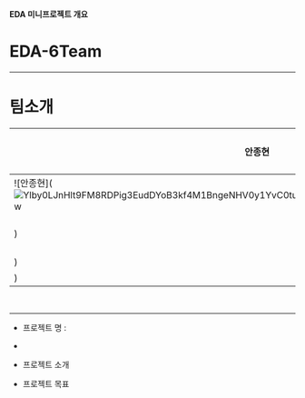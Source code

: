 **EDA 미니프로젝트 개요**
# EDA-6Team

---
# 팀소개

| 안종현 | 김상익 | 정민호 |
|--------|--------|-------|
| ![안종현](![Ylby0LJnHlt9FM8RDPig3EudDYoB3kf4M1BngeNHV0y1YvC0tuElcQ3c1COWHAJQL36IKQbejqfyTyDWOw09hw](https://github.com/user-attachments/assets/fa686c16-cce2-48fe-8486-9854453dbdeb)
) | ![김상익](![99cHbpx8WA7yYqDERB1OnenWC66RP6sLSKGuqYjNEkWY97pKiuFsmIw2pLZvMLJsQWgISvrD0L3bjqo9yU8-2g](https://github.com/user-attachments/assets/ec168999-15d5-4b93-98cc-3dd2a7cf5860)
) | ![정민호](![2b8a77a2-60c1-484f-839b-9318240dd2a0](https://github.com/user-attachments/assets/0338d9b6-1c8d-47ca-86bc-68d392c46713)
) |




<br>

---
- 프로젝트 명 :
- 
- 프로젝트 소개

- 프로젝트 목표
